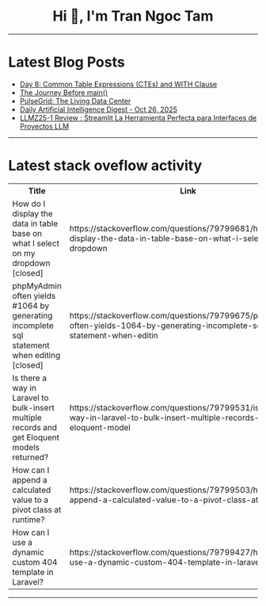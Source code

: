 <h1 align="center">Hi 👋, I'm Tran Ngoc Tam</h1>

---

# Latest Blog Posts 
<!-- BLOG-POST-LIST:START -->
- [Day 8: Common Table Expressions &lpar;CTEs&rpar; and WITH Clause](https://dev.to/hardik_kanajariya/day-8-common-table-expressions-ctes-and-with-clause-2pa6)
- [The Journey Before main&lpar;&rpar;](https://dev.to/technoblogger14o3/the-journey-before-main-58jm)
- [PulseGrid: The Living Data Center](https://dev.to/p_thabiwa_0ca34c2f83/pulsegrid-the-living-data-center-3n93)
- [Daily Artificial Intelligence Digest - Oct 26, 2025](https://dev.to/antony_brahin_f47b663f3a0/daily-artificial-intelligence-digest-oct-26-2025-jk0)
- [LLMZ25-1 Review : Streamlit La Herramienta Perfecta para Interfaces de Proyectos LLM](https://dev.to/jesus_oviedoriquelme_084/llmz25-1-review-streamlit-la-herramienta-perfecta-para-interfaces-de-proyectos-llm-4j76)
<!-- BLOG-POST-LIST:END -->

---

# Latest stack oveflow activity
<table>
  <tr><th>Title</th><th>Link</th></tr>
  <!-- STACKOVERFLOW:START --><tr><td>How do I display the data in table base on what I select on my dropdown [closed]</td><td>https://stackoverflow.com/questions/79799681/how-do-i-display-the-data-in-table-base-on-what-i-select-on-my-dropdown</td></tr><tr><td>phpMyAdmin often yields #1064 by generating incomplete sql statement when editing [closed]</td><td>https://stackoverflow.com/questions/79799675/phpmyadmin-often-yields-1064-by-generating-incomplete-sql-statement-when-editin</td></tr><tr><td>Is there a way in Laravel to bulk-insert multiple records and get Eloquent models returned?</td><td>https://stackoverflow.com/questions/79799531/is-there-a-way-in-laravel-to-bulk-insert-multiple-records-and-get-eloquent-model</td></tr><tr><td>How can I append a calculated value to a pivot class at runtime?</td><td>https://stackoverflow.com/questions/79799503/how-can-i-append-a-calculated-value-to-a-pivot-class-at-runtime</td></tr><tr><td>How can I use a dynamic custom 404 template in Laravel?</td><td>https://stackoverflow.com/questions/79799427/how-can-i-use-a-dynamic-custom-404-template-in-laravel</td></tr><!-- STACKOVERFLOW:END -->
</table>

---



